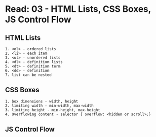 # Read: 03 - HTML Lists, CSS Boxes, JS Control Flow

## HTML Lists

```
1. <ol> - ordered lists
2. <li> - each item
3. <ul> - unordered lists
4. <dl> - definition lists
5. <dt> - definition term
6. <dd> - definition
7. list can be nested
```

## CSS Boxes

```
1. box dimensions - width, height
2. limiting width - min-width, max-width
3. limiting height - min-height, max-height
4. Overflowing content - selector { overflow: <hidden or scroll>;}
```

## JS Control Flow
